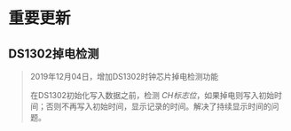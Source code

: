 # 重要更新
## DS1302掉电检测
> 2019年12月04日，增加DS1302时钟芯片掉电检测功能
> 
> 在DS1302初始化写入数据之前，检测 *CH标志位*，如果掉电则写入初始时间；否则不再写入初始时间，显示记录的时间。解决了持续显示时间的问题。
